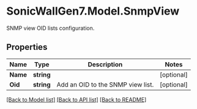# SonicWallGen7.Model.SnmpView
SNMP view OID lists configuration.

## Properties

Name | Type | Description | Notes
------------ | ------------- | ------------- | -------------
**Name** | **string** |  | [optional] 
**Oid** | **string** | Add an OID to the SNMP view list. | [optional] 

[[Back to Model list]](../README.md#documentation-for-models) [[Back to API list]](../README.md#documentation-for-api-endpoints) [[Back to README]](../README.md)


